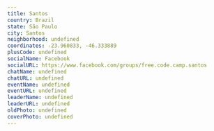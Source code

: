 ```yaml
---
title: Santos
country: Brazil
state: São Paulo
city: Santos
neighborhood: undefined
coordinates: -23.960833, -46.333889
plusCode: undefined
socialName: Facebook
socialURL: https://www.facebook.com/groups/free.code.camp.santos
chatName: undefined
chatURL: undefined
eventName: undefined
eventURL: undefined
leaderName: undefined
leaderURL: undefined
oldPhoto: undefined
coverPhoto: undefined
---
```

